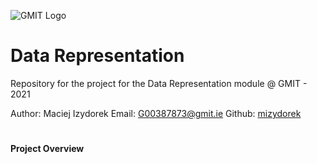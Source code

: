 ![GMIT Logo](http://password.gmit.ie/images/logo.png "GMIT Logos")
# Data Representation

Repository for the project for the Data Representation module @ GMIT - 2021

Author: Maciej Izydorek Email: G00387873@gmit.ie Github: [mizydorek](https://github.com/mizydorek)

#

#### Project Overview
